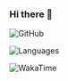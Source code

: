 ### Hi there 👋

![GitHub](https://github-readme-stats.vercel.app/api?username=mac2000&count_private=true&hide_title=true)

![Languages](https://github-readme-stats.vercel.app/api/top-langs/?username=mac2000&hide_title=true)


![WakaTime](https://github-readme-stats.vercel.app/api/wakatime?username=mac&hide_title=true)
